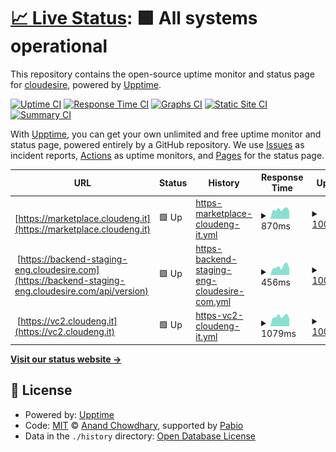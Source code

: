 # [📈 Live Status](https://Cloudesire.github.io/status): <!--live status--> **🟩 All systems operational**

This repository contains the open-source uptime monitor and status page for [cloudesire](https://www.eng.it/en/our-platforms-solutions/cloudesire), powered by [Upptime](https://github.com/upptime/upptime).

[![Uptime CI](https://github.com/Cloudesire/status/workflows/Uptime%20CI/badge.svg)](https://github.com/Cloudesire/status/actions?query=workflow%3A%22Uptime+CI%22)
[![Response Time CI](https://github.com/Cloudesire/status/workflows/Response%20Time%20CI/badge.svg)](https://github.com/Cloudesire/status/actions?query=workflow%3A%22Response+Time+CI%22)
[![Graphs CI](https://github.com/Cloudesire/status/workflows/Graphs%20CI/badge.svg)](https://github.com/Cloudesire/status/actions?query=workflow%3A%22Graphs+CI%22)
[![Static Site CI](https://github.com/Cloudesire/status/workflows/Static%20Site%20CI/badge.svg)](https://github.com/Cloudesire/status/actions?query=workflow%3A%22Static+Site+CI%22)
[![Summary CI](https://github.com/Cloudesire/status/workflows/Summary%20CI/badge.svg)](https://github.com/Cloudesire/status/actions?query=workflow%3A%22Summary+CI%22)

With [Upptime](https://upptime.js.org), you can get your own unlimited and free uptime monitor and status page, powered entirely by a GitHub repository. We use [Issues](https://github.com/Cloudesire/status/issues) as incident reports, [Actions](https://github.com/Cloudesire/status/actions) as uptime monitors, and [Pages](https://Cloudesire.github.io/status) for the status page.

<!--start: status pages-->
<!-- This summary is generated by Upptime (https://github.com/upptime/upptime) -->
<!-- Do not edit this manually, your changes will be overwritten -->
<!-- prettier-ignore -->
| URL | Status | History | Response Time | Uptime |
| --- | ------ | ------- | ------------- | ------ |
| <img alt="" src="https://icons.duckduckgo.com/ip3/marketplace.cloudeng.it.ico" height="13"> [https://marketplace.cloudeng.it](https://marketplace.cloudeng.it) | 🟩 Up | [https-marketplace-cloudeng-it.yml](https://github.com/ClouDesire/status/commits/HEAD/history/https-marketplace-cloudeng-it.yml) | <details><summary><img alt="Response time graph" src="./graphs/https-marketplace-cloudeng-it/response-time-week.png" height="20"> 870ms</summary><br><a href="https://Cloudesire.github.io/status/history/https-marketplace-cloudeng-it"><img alt="Response time 912" src="https://img.shields.io/endpoint?url=https%3A%2F%2Fraw.githubusercontent.com%2FClouDesire%2Fstatus%2FHEAD%2Fapi%2Fhttps-marketplace-cloudeng-it%2Fresponse-time.json"></a><br><a href="https://Cloudesire.github.io/status/history/https-marketplace-cloudeng-it"><img alt="24-hour response time 848" src="https://img.shields.io/endpoint?url=https%3A%2F%2Fraw.githubusercontent.com%2FClouDesire%2Fstatus%2FHEAD%2Fapi%2Fhttps-marketplace-cloudeng-it%2Fresponse-time-day.json"></a><br><a href="https://Cloudesire.github.io/status/history/https-marketplace-cloudeng-it"><img alt="7-day response time 870" src="https://img.shields.io/endpoint?url=https%3A%2F%2Fraw.githubusercontent.com%2FClouDesire%2Fstatus%2FHEAD%2Fapi%2Fhttps-marketplace-cloudeng-it%2Fresponse-time-week.json"></a><br><a href="https://Cloudesire.github.io/status/history/https-marketplace-cloudeng-it"><img alt="30-day response time 939" src="https://img.shields.io/endpoint?url=https%3A%2F%2Fraw.githubusercontent.com%2FClouDesire%2Fstatus%2FHEAD%2Fapi%2Fhttps-marketplace-cloudeng-it%2Fresponse-time-month.json"></a><br><a href="https://Cloudesire.github.io/status/history/https-marketplace-cloudeng-it"><img alt="1-year response time 927" src="https://img.shields.io/endpoint?url=https%3A%2F%2Fraw.githubusercontent.com%2FClouDesire%2Fstatus%2FHEAD%2Fapi%2Fhttps-marketplace-cloudeng-it%2Fresponse-time-year.json"></a></details> | <details><summary><a href="https://Cloudesire.github.io/status/history/https-marketplace-cloudeng-it">100.00%</a></summary><a href="https://Cloudesire.github.io/status/history/https-marketplace-cloudeng-it"><img alt="All-time uptime 99.38%" src="https://img.shields.io/endpoint?url=https%3A%2F%2Fraw.githubusercontent.com%2FClouDesire%2Fstatus%2FHEAD%2Fapi%2Fhttps-marketplace-cloudeng-it%2Fuptime.json"></a><br><a href="https://Cloudesire.github.io/status/history/https-marketplace-cloudeng-it"><img alt="24-hour uptime 100.00%" src="https://img.shields.io/endpoint?url=https%3A%2F%2Fraw.githubusercontent.com%2FClouDesire%2Fstatus%2FHEAD%2Fapi%2Fhttps-marketplace-cloudeng-it%2Fuptime-day.json"></a><br><a href="https://Cloudesire.github.io/status/history/https-marketplace-cloudeng-it"><img alt="7-day uptime 100.00%" src="https://img.shields.io/endpoint?url=https%3A%2F%2Fraw.githubusercontent.com%2FClouDesire%2Fstatus%2FHEAD%2Fapi%2Fhttps-marketplace-cloudeng-it%2Fuptime-week.json"></a><br><a href="https://Cloudesire.github.io/status/history/https-marketplace-cloudeng-it"><img alt="30-day uptime 100.00%" src="https://img.shields.io/endpoint?url=https%3A%2F%2Fraw.githubusercontent.com%2FClouDesire%2Fstatus%2FHEAD%2Fapi%2Fhttps-marketplace-cloudeng-it%2Fuptime-month.json"></a><br><a href="https://Cloudesire.github.io/status/history/https-marketplace-cloudeng-it"><img alt="1-year uptime 99.09%" src="https://img.shields.io/endpoint?url=https%3A%2F%2Fraw.githubusercontent.com%2FClouDesire%2Fstatus%2FHEAD%2Fapi%2Fhttps-marketplace-cloudeng-it%2Fuptime-year.json"></a></details>
| <img alt="" src="https://icons.duckduckgo.com/ip3/backend-staging-eng.cloudesire.com.ico" height="13"> [https://backend-staging-eng.cloudesire.com](https://backend-staging-eng.cloudesire.com/api/version) | 🟩 Up | [https-backend-staging-eng-cloudesire-com.yml](https://github.com/ClouDesire/status/commits/HEAD/history/https-backend-staging-eng-cloudesire-com.yml) | <details><summary><img alt="Response time graph" src="./graphs/https-backend-staging-eng-cloudesire-com/response-time-week.png" height="20"> 456ms</summary><br><a href="https://Cloudesire.github.io/status/history/https-backend-staging-eng-cloudesire-com"><img alt="Response time 409" src="https://img.shields.io/endpoint?url=https%3A%2F%2Fraw.githubusercontent.com%2FClouDesire%2Fstatus%2FHEAD%2Fapi%2Fhttps-backend-staging-eng-cloudesire-com%2Fresponse-time.json"></a><br><a href="https://Cloudesire.github.io/status/history/https-backend-staging-eng-cloudesire-com"><img alt="24-hour response time 417" src="https://img.shields.io/endpoint?url=https%3A%2F%2Fraw.githubusercontent.com%2FClouDesire%2Fstatus%2FHEAD%2Fapi%2Fhttps-backend-staging-eng-cloudesire-com%2Fresponse-time-day.json"></a><br><a href="https://Cloudesire.github.io/status/history/https-backend-staging-eng-cloudesire-com"><img alt="7-day response time 456" src="https://img.shields.io/endpoint?url=https%3A%2F%2Fraw.githubusercontent.com%2FClouDesire%2Fstatus%2FHEAD%2Fapi%2Fhttps-backend-staging-eng-cloudesire-com%2Fresponse-time-week.json"></a><br><a href="https://Cloudesire.github.io/status/history/https-backend-staging-eng-cloudesire-com"><img alt="30-day response time 430" src="https://img.shields.io/endpoint?url=https%3A%2F%2Fraw.githubusercontent.com%2FClouDesire%2Fstatus%2FHEAD%2Fapi%2Fhttps-backend-staging-eng-cloudesire-com%2Fresponse-time-month.json"></a><br><a href="https://Cloudesire.github.io/status/history/https-backend-staging-eng-cloudesire-com"><img alt="1-year response time 421" src="https://img.shields.io/endpoint?url=https%3A%2F%2Fraw.githubusercontent.com%2FClouDesire%2Fstatus%2FHEAD%2Fapi%2Fhttps-backend-staging-eng-cloudesire-com%2Fresponse-time-year.json"></a></details> | <details><summary><a href="https://Cloudesire.github.io/status/history/https-backend-staging-eng-cloudesire-com">100.00%</a></summary><a href="https://Cloudesire.github.io/status/history/https-backend-staging-eng-cloudesire-com"><img alt="All-time uptime 99.95%" src="https://img.shields.io/endpoint?url=https%3A%2F%2Fraw.githubusercontent.com%2FClouDesire%2Fstatus%2FHEAD%2Fapi%2Fhttps-backend-staging-eng-cloudesire-com%2Fuptime.json"></a><br><a href="https://Cloudesire.github.io/status/history/https-backend-staging-eng-cloudesire-com"><img alt="24-hour uptime 100.00%" src="https://img.shields.io/endpoint?url=https%3A%2F%2Fraw.githubusercontent.com%2FClouDesire%2Fstatus%2FHEAD%2Fapi%2Fhttps-backend-staging-eng-cloudesire-com%2Fuptime-day.json"></a><br><a href="https://Cloudesire.github.io/status/history/https-backend-staging-eng-cloudesire-com"><img alt="7-day uptime 100.00%" src="https://img.shields.io/endpoint?url=https%3A%2F%2Fraw.githubusercontent.com%2FClouDesire%2Fstatus%2FHEAD%2Fapi%2Fhttps-backend-staging-eng-cloudesire-com%2Fuptime-week.json"></a><br><a href="https://Cloudesire.github.io/status/history/https-backend-staging-eng-cloudesire-com"><img alt="30-day uptime 100.00%" src="https://img.shields.io/endpoint?url=https%3A%2F%2Fraw.githubusercontent.com%2FClouDesire%2Fstatus%2FHEAD%2Fapi%2Fhttps-backend-staging-eng-cloudesire-com%2Fuptime-month.json"></a><br><a href="https://Cloudesire.github.io/status/history/https-backend-staging-eng-cloudesire-com"><img alt="1-year uptime 99.93%" src="https://img.shields.io/endpoint?url=https%3A%2F%2Fraw.githubusercontent.com%2FClouDesire%2Fstatus%2FHEAD%2Fapi%2Fhttps-backend-staging-eng-cloudesire-com%2Fuptime-year.json"></a></details>
| <img alt="" src="https://icons.duckduckgo.com/ip3/vc2.cloudeng.it.ico" height="13"> [https://vc2.cloudeng.it](https://vc2.cloudeng.it) | 🟩 Up | [https-vc2-cloudeng-it.yml](https://github.com/ClouDesire/status/commits/HEAD/history/https-vc2-cloudeng-it.yml) | <details><summary><img alt="Response time graph" src="./graphs/https-vc2-cloudeng-it/response-time-week.png" height="20"> 1079ms</summary><br><a href="https://Cloudesire.github.io/status/history/https-vc2-cloudeng-it"><img alt="Response time 1144" src="https://img.shields.io/endpoint?url=https%3A%2F%2Fraw.githubusercontent.com%2FClouDesire%2Fstatus%2FHEAD%2Fapi%2Fhttps-vc2-cloudeng-it%2Fresponse-time.json"></a><br><a href="https://Cloudesire.github.io/status/history/https-vc2-cloudeng-it"><img alt="24-hour response time 967" src="https://img.shields.io/endpoint?url=https%3A%2F%2Fraw.githubusercontent.com%2FClouDesire%2Fstatus%2FHEAD%2Fapi%2Fhttps-vc2-cloudeng-it%2Fresponse-time-day.json"></a><br><a href="https://Cloudesire.github.io/status/history/https-vc2-cloudeng-it"><img alt="7-day response time 1079" src="https://img.shields.io/endpoint?url=https%3A%2F%2Fraw.githubusercontent.com%2FClouDesire%2Fstatus%2FHEAD%2Fapi%2Fhttps-vc2-cloudeng-it%2Fresponse-time-week.json"></a><br><a href="https://Cloudesire.github.io/status/history/https-vc2-cloudeng-it"><img alt="30-day response time 1103" src="https://img.shields.io/endpoint?url=https%3A%2F%2Fraw.githubusercontent.com%2FClouDesire%2Fstatus%2FHEAD%2Fapi%2Fhttps-vc2-cloudeng-it%2Fresponse-time-month.json"></a><br><a href="https://Cloudesire.github.io/status/history/https-vc2-cloudeng-it"><img alt="1-year response time 1135" src="https://img.shields.io/endpoint?url=https%3A%2F%2Fraw.githubusercontent.com%2FClouDesire%2Fstatus%2FHEAD%2Fapi%2Fhttps-vc2-cloudeng-it%2Fresponse-time-year.json"></a></details> | <details><summary><a href="https://Cloudesire.github.io/status/history/https-vc2-cloudeng-it">100.00%</a></summary><a href="https://Cloudesire.github.io/status/history/https-vc2-cloudeng-it"><img alt="All-time uptime 99.95%" src="https://img.shields.io/endpoint?url=https%3A%2F%2Fraw.githubusercontent.com%2FClouDesire%2Fstatus%2FHEAD%2Fapi%2Fhttps-vc2-cloudeng-it%2Fuptime.json"></a><br><a href="https://Cloudesire.github.io/status/history/https-vc2-cloudeng-it"><img alt="24-hour uptime 100.00%" src="https://img.shields.io/endpoint?url=https%3A%2F%2Fraw.githubusercontent.com%2FClouDesire%2Fstatus%2FHEAD%2Fapi%2Fhttps-vc2-cloudeng-it%2Fuptime-day.json"></a><br><a href="https://Cloudesire.github.io/status/history/https-vc2-cloudeng-it"><img alt="7-day uptime 100.00%" src="https://img.shields.io/endpoint?url=https%3A%2F%2Fraw.githubusercontent.com%2FClouDesire%2Fstatus%2FHEAD%2Fapi%2Fhttps-vc2-cloudeng-it%2Fuptime-week.json"></a><br><a href="https://Cloudesire.github.io/status/history/https-vc2-cloudeng-it"><img alt="30-day uptime 100.00%" src="https://img.shields.io/endpoint?url=https%3A%2F%2Fraw.githubusercontent.com%2FClouDesire%2Fstatus%2FHEAD%2Fapi%2Fhttps-vc2-cloudeng-it%2Fuptime-month.json"></a><br><a href="https://Cloudesire.github.io/status/history/https-vc2-cloudeng-it"><img alt="1-year uptime 99.93%" src="https://img.shields.io/endpoint?url=https%3A%2F%2Fraw.githubusercontent.com%2FClouDesire%2Fstatus%2FHEAD%2Fapi%2Fhttps-vc2-cloudeng-it%2Fuptime-year.json"></a></details>

<!--end: status pages-->

[**Visit our status website →**](https://Cloudesire.github.io/status)

## 📄 License

- Powered by: [Upptime](https://github.com/upptime/upptime)
- Code: [MIT](./LICENSE) © [Anand Chowdhary](https://anandchowdhary.com), supported by [Pabio](https://pabio.com)
- Data in the `./history` directory: [Open Database License](https://opendatacommons.org/licenses/odbl/1-0/)
